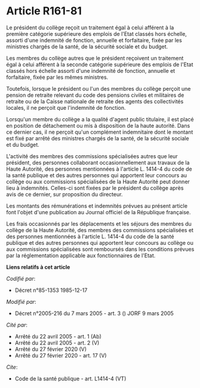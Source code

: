 # Article R161-81

Le président du collège reçoit un traitement égal à celui afférent à la première catégorie supérieure des emplois de l'Etat
classés hors échelle, assorti d'une indemnité de fonction, annuelle et forfaitaire, fixée par les ministres chargés de la
santé, de la sécurité sociale et du budget. 

Les membres du collège autres que le président reçoivent un traitement égal à celui afférent à la seconde catégorie
supérieure des emplois de l'Etat classés hors échelle assorti d'une indemnité de fonction, annuelle et forfaitaire, fixée par
les mêmes ministres. 

Toutefois, lorsque le président ou l'un des membres du collège perçoit une pension de retraite relevant du code des pensions
civiles et militaires de retraite ou de la Caisse nationale de retraite des agents des collectivités locales, il ne perçoit
que l'indemnité de fonction. 

Lorsqu'un membre du collège a la qualité d'agent public titulaire, il est placé en position de détachement ou mis à
disposition de la haute autorité. Dans ce dernier cas, il ne perçoit qu'un complément indemnitaire dont le montant est fixé
par arrêté des ministres chargés de la santé, de la sécurité sociale et du budget. 

L'activité des membres des commissions spécialisées autres que leur président, des personnes collaborant occasionnellement
aux travaux de la Haute Autorité, des personnes mentionnées à l'article L. 1414-4 du code de la santé publique et des autres
personnes qui apportent leur concours au collège ou aux commissions spécialisées de la Haute Autorité peut donner lieu à
indemnités. Celles-ci sont fixées par le président du collège après avis de ce dernier, sur proposition du directeur. 

Les montants des rémunérations et indemnités prévues au présent article font l'objet d'une publication au Journal officiel de
la République française. 

Les frais occasionnés par les déplacements et les séjours des membres du collège de la Haute Autorité, des membres des
commissions spécialisées et des personnes mentionnées à l'article L. 1414-4 du code de la santé publique et des autres
personnes qui apportent leur concours au collège ou aux commissions spécialisées sont remboursés dans les conditions prévues
par la réglementation applicable aux fonctionnaires de l'Etat.

**Liens relatifs à cet article**

_Codifié par_:

  - Décret n°85-1353 1985-12-17

_Modifié par_:

  - Décret n°2005-216 du 7 mars 2005 - art. 3 () JORF 9 mars 2005

_Cité par_:

  - Arrêté du 22 avril 2005 - art. 1 (Ab)
  - Arrêté du 22 avril 2005 - art. 2 (V)
  - Arrêté du 27 février 2020 (V)
  - Arrêté du 27 février 2020 - art. 17 (V)

_Cite_:

  - Code de la santé publique - art. L1414-4 (VT)
